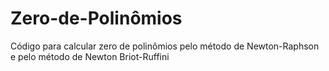 # Zero-de-Polinômios

Código para calcular zero de polinômios pelo método de Newton-Raphson e pelo método de Newton Briot-Ruffini